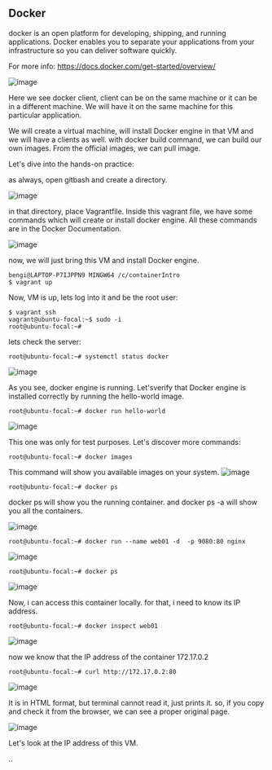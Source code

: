 ## Docker

docker is an open platform for developing, shipping, and running applications. Docker enables you to separate your applications from your infrastructure so you can deliver software quickly.

For more info: https://docs.docker.com/get-started/overview/

![image](https://github.com/bengisugelin/DevOps/assets/113550043/3bcae202-0dd7-4e0d-87e4-105b9f5ea81f)


Here we see docker client, client can be on the same machine or it can be in a different machine. We will have it on the same machine for this particular application.

We will create a virtual machine, will install Docker engine in that VM and we will have a clients as well. with docker build command, we can build our own images. From the official images, we can pull image.


Let's dive into the hands-on practice:

as always, open gitbash and create a directory.


![image](https://github.com/bengisugelin/DevOps/assets/113550043/e6e3f59e-801d-4f8f-8988-6845141c4bfe)


in that directory, place Vagrantfile. Inside this vagrant file, we have some commands which will create or install docker engine.
All these commands are in the Docker Documentation.

![image](https://github.com/bengisugelin/DevOps/assets/113550043/3ae093d6-3e67-48ba-a4eb-0749a1d4422e)

now, we will just bring this VM and install Docker engine.

```
bengi@LAPTOP-P7IJPPN9 MINGW64 /c/containerIntro
$ vagrant up
```

Now, VM is up, lets log into it and be the root user:
```
$ vagrant ssh
vagrant@ubuntu-focal:~$ sudo -i
root@ubuntu-focal:~#

```

lets check the server:
```
root@ubuntu-focal:~# systemctl status docker

```
![image](https://github.com/bengisugelin/DevOps/assets/113550043/c16e0c5d-a935-4fa3-b4fa-315963aebd45)


As you see, docker engine is running. Let'sverify that Docker engine is installed correctly by running the hello-world image.

```
root@ubuntu-focal:~# docker run hello-world
```

![image](https://github.com/bengisugelin/DevOps/assets/113550043/d77612f2-a125-4347-a03c-9b06c4f99e3d)

This one was only for test purposes. Let's discover more commands:

```
root@ubuntu-focal:~# docker images
```

This command will show you available images on your system.
![image](https://github.com/bengisugelin/DevOps/assets/113550043/fa813094-e617-415c-b5d4-ae6f9db01451)

```
root@ubuntu-focal:~# docker ps
```
docker ps will show you the running container. and docker ps -a will show you all the containers.

![image](https://github.com/bengisugelin/DevOps/assets/113550043/35089905-cb63-49f0-ad6a-7618b30dedb1)


```
root@ubuntu-focal:~# docker run --name web01 -d  -p 9080:80 nginx
```
![image](https://github.com/bengisugelin/DevOps/assets/113550043/758f9484-7760-4e9c-a9ec-20ff113a9845)

```
root@ubuntu-focal:~# docker ps
```
![image](https://github.com/bengisugelin/DevOps/assets/113550043/c70fa220-4983-469b-ad74-e2f1417d5af8)


Now, i can access this container locally. for that, i need to know its IP address. 

```
root@ubuntu-focal:~# docker inspect web01
```
![image](https://github.com/bengisugelin/DevOps/assets/113550043/9463e993-83ae-4eee-81b7-130ee7a06010)

now we know that the IP address of the container 172.17.0.2

```
root@ubuntu-focal:~# curl http://172.17.0.2:80
```

![image](https://github.com/bengisugelin/DevOps/assets/113550043/313aecea-185c-4607-b229-6b2187491194)


It is in HTML format, but terminal cannot read it, just prints it. so, if you copy and check it from the browser, we can see a proper original page.

![image](https://github.com/bengisugelin/DevOps/assets/113550043/9afd738a-1ab0-4277-9a30-83c7219c38eb)


Let's look at the IP address of this VM.

..



